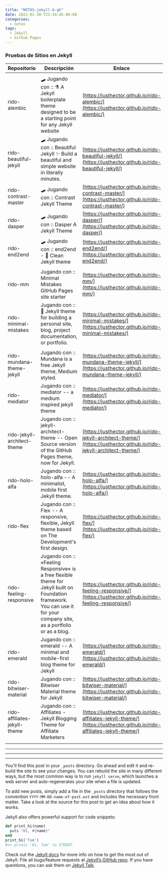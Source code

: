 ```yaml
---
title: "NOTAS-jekyll-&-gh"
date: 2022-01-30-T21:34:45-06:00
categories:
  - notas
tags:
  - Jekyll
  - Github Pages
---
```



### Pruebas de Sitios en Jekyll

| Repositorio 				| Descripción      	| Enlace        	|
|---------------------------|-------------------|-------------------|
|  |  |  |
| rido-alembic | 🛹 Jugando con :: ⚗️ A Jekyll boilerplate theme designed to be a starting point for any Jekyll website | [https://justhector.github.io/rido-alembic/](https://justhector.github.io/rido-alembic/) |
| rido-beautiful-jekyll | 🛹 Jugando con :: Beautiful Jekyll ✨ Build a beautiful and simple website in literally minutes. | [https://justhector.github.io/rido-beautiful-jekyll/](https://justhector.github.io/rido-beautiful-jekyll/) |
| rido-contrast-master | 🛹 Jugando con :: Contrast Jekyll Theme | [https://justhector.github.io/rido-contrast-master/](https://justhector.github.io/rido-contrast-master/) |
| rido-dasper | 🛹 Jugando con :: Dasper A Jekyll Theme | [https://justhector.github.io/rido-dasper/](https://justhector.github.io/rido-dasper/) |
| rido-end2end | 🛹 Jugando con :: end2end - 💎 Clean Jekyll theme | [https://justhector.github.io/rido-end2end/](https://justhector.github.io/rido-end2end/) |
|  |  |  |
| rido-mm | Jugando con :: Minimal Mistakes GitHub Pages site starter | [https://justhector.github.io/rido-mm/](https://justhector.github.io/rido-mm/) |
| rido-minimal-mistakes | Jugando con :: 📐 Jekyll theme for building a personal site, blog, project documentation, or portfolio. | [https://justhector.github.io/rido-minimal-mistakes/](https://justhector.github.io/rido-minimal-mistakes/) |
|  |  |  |
| rido-mundana-theme-jekyll | Jugando con :: Mundana is a free Jekyll theme, Medium styled. | [https://justhector.github.io/rido-mundana-theme-jekyll/](https://justhector.github.io/rido-mundana-theme-jekyll/) |
| rido-mediator | Jugando con :: mediator -- a medium inspired jekyll theme | [https://justhector.github.io/rido-mediator/](https://justhector.github.io/rido-mediator/) |
| rido-jekyll-architect-theme | Jugando con :: jekyll-architect-theme -- Open Source version of the GitHub Pages theme, now for Jekyll. | [https://justhector.github.io/rido-jekyll-architect-theme/](https://justhector.github.io/rido-jekyll-architect-theme/) |
| rido-holo-alfa | Jugando con :: holo-alfa -- A minimalist, mobile first Jekyll theme. | [https://justhector.github.io/rido-holo-alfa/](https://justhector.github.io/rido-holo-alfa/) |
| rido-flex | Jugando con :: Flex -- A responsive, flexible, Jekyll theme based on The Development's first design. | [https://justhector.github.io/rido-flex/](https://justhector.github.io/rido-flex/) |
| rido-feeling-responsive | Jugando con :: »Feeling Responsive« is a free flexible theme for Jekyll built on Foundation framework. You can use it for your company site, as a portfolio or as a blog. | [https://justhector.github.io/rido-feeling-responsive/](https://justhector.github.io/rido-feeling-responsive/) |
| rido-emerald | Jugando con :: emerald -- A minimal and mobile-first blog theme for Jekyll | [https://justhector.github.io/rido-emerald/](https://justhector.github.io/rido-emerald/) |
| rido-bitwiser-material | Jugando con :: Bitwiser Material theme for Jekyll | [https://justhector.github.io/rido-bitwiser-material/](https://justhector.github.io/rido-bitwiser-material/) |
| rido-affiliates-jekyll-theme | Jugando con :: Affiliates - Jekyll Blogging Theme for Affiliate Marketers | [https://justhector.github.io/rido-affiliates-jekyll-theme/](https://justhector.github.io/rido-affiliates-jekyll-theme/) |
|  |  |  |

-----

-----

-----
You'll find this post in your `_posts` directory. Go ahead and edit it and re-build the site to see your changes. You can rebuild the site in many different ways, but the most common way is to run `jekyll serve`, which launches a web server and auto-regenerates your site when a file is updated.

To add new posts, simply add a file in the `_posts` directory that follows the convention `YYYY-MM-DD-name-of-post.ext` and includes the necessary front matter. Take a look at the source for this post to get an idea about how it works.

Jekyll also offers powerful support for code snippets:

```ruby
def print_hi(name)
  puts "Hi, #{name}"
end
print_hi('Tom')
#=> prints 'Hi, Tom' to STDOUT.
```

Check out the [Jekyll docs][jekyll-docs] for more info on how to get the most out of Jekyll. File all bugs/feature requests at [Jekyll’s GitHub repo][jekyll-gh]. If you have questions, you can ask them on [Jekyll Talk][jekyll-talk].

[jekyll-docs]: https://jekyllrb.com/docs/home
[jekyll-gh]:   https://github.com/jekyll/jekyll
[jekyll-talk]: https://talk.jekyllrb.com/
